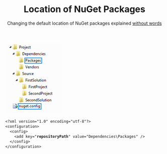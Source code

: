 ﻿---
title: Location of NuGet Packages
subtitle: 'Changing the default location of NuGet packages explained <a class="senza-parole" href="/tags/senza-parole">without words</a>'
description: This blog post explains without words how to change the default location of NuGet packages by using the NuGet configuration file.
keywords: NuGet package location
tags: senza-parole nuget
---
![Location of NuGet packages in the NuGet.config file](/resources/location-of-nuget-packages/location-of-nuget-packages-in-the-nuget-config-file.png)

<pre>
<code>&lt;?xml version="1.0" encoding="utf-8"?&gt;
&lt;configuration&gt;
  &lt;config&gt;
    &lt;add key="<strong>repositoryPath</strong>" value="Dependencies\Packages" /&gt;
  &lt;/config&gt;
&lt;/configuration&gt;</code></pre>